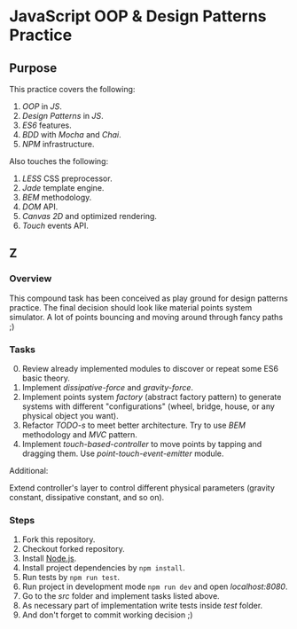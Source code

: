 # JavaScript OOP & Design Patterns Practice

## Purpose

This practice covers the following:

1. *OOP* in *JS*.
2. *Design Patterns* in *JS*.
3. *ES6* features.
4. *BDD* with *Mocha* and *Chai*.
5. *NPM* infrastructure.

Also touches the following:

1. *LESS* CSS preprocessor.
2. *Jade* template engine.
3. *BEM* methodology.
4. *DOM* API.
5. *Canvas 2D* and optimized rendering.
6. *Touch* events API.

## Z

### Overview

This compound task has been conceived as play ground for design patterns practice.
The final decision should look like material points system simulator.
A lot of points bouncing and moving around through fancy paths ;)

### Tasks

0. Review already implemented modules to discover or repeat some ES6 basic theory.
1. Implement *dissipative-force* and *gravity-force*.
2. Implement points system *factory* (abstract factory pattern) to generate systems with different "configurations" (wheel, bridge, house, or any physical object you want).
3. Refactor *TODO-s* to meet better architecture. Try to use *BEM* methodology and *MVC* pattern.
4. Implement *touch-based-controller* to move points by tapping and dragging them. Use *point-touch-event-emitter* module.

Additional:

Extend controller's layer to control different physical parameters (gravity constant, dissipative constant, and so on).

### Steps

1. Fork this repository.
2. Checkout forked repository.
1. Install [Node.js](http://nodejs.org/).
2. Install project dependencies by `npm install`.
3. Run tests by `npm run test`.
4. Run project in development mode `npm run dev` and open *localhost:8080*.
5. Go to the *src* folder and implement tasks listed above.
6. As necessary part of implementation write tests inside *test* folder.
7. And don't forget to commit working decision ;)
